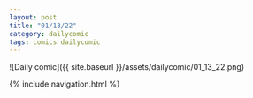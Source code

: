 ```yaml
---
layout: post
title: "01/13/22"
category: dailycomic
tags: comics dailycomic
---
```

![Daily comic]({{ site.baseurl }}/assets/dailycomic/01_13_22.png)


{% include navigation.html %}
